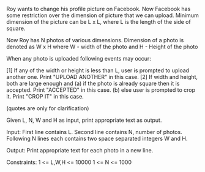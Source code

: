 Roy wants to change his profile picture on Facebook. Now Facebook has some restriction over the dimension of picture that we can upload.
Minimum dimension of the picture can be L x L, where L is the length of the side of square.

Now Roy has N photos of various dimensions.
Dimension of a photo is denoted as W x H 
where W - width of the photo and H - Height of the photo

When any photo is uploaded following events may occur:

[1] If any of the width or height is less than L, user is prompted to upload another one. Print "UPLOAD ANOTHER" in this case.
[2] If width and height, both are large enough and 
(a) if the photo is already square then it is accepted. Print "ACCEPTED" in this case.
(b) else user is prompted to crop it. Print "CROP IT" in this case.

(quotes are only for clarification)

Given L, N, W and H as input, print appropriate text as output.

Input:
First line contains L.
Second line contains N, number of photos.
Following N lines each contains two space separated integers W and H.

Output:
Print appropriate text for each photo in a new line.

Constraints:
1 <= L,W,H <= 10000
1 <= N <= 1000
